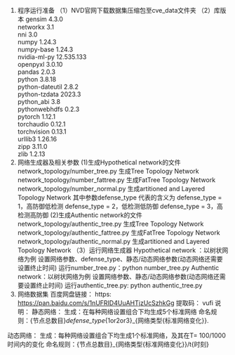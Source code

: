 1. 程序运行准备
（1）NVD官网下载数据集压缩包至cve_data文件夹
（2）库版本
gensim                    4.3.0           
networkx                  3.1                
nni                       3.0                      
numpy                     1.24.3             
numpy-base                1.24.3            
nvidia-ml-py              12.535.133               
openpyxl                  3.0.10           
pandas                    2.0.3            
python                    3.8.18               
python-dateutil           2.8.2                
python-tzdata             2023.3              
python_abi                3.8                     
pythonwebhdfs             0.2.3                   
pytorch                   1.12.1          
torchaudio                0.12.1              
torchvision               0.13.1               
urllib3                   1.26.16            
zipp                      3.11.0            
zlib                      1.2.13                 
2.  网络生成器及相关参数
(1)生成Hypothetical network的文件
network_topology/number_tree.py  生成Tree Topology Network
network_topology/number_fattree.py 生成FatTree Topology Network
network_topology/number_normal.py 生成artitioned and Layered Topology Network
其中参数defense_type 代表的含义为
defense_type = 1，高防御低检测
defense_type = 2，低检测低防御
defense_type = 3，高检测高防御
(2)生成Authentic network的文件
network_topology/authentic_tree.py 生成Tree Topology Network
network_topology/authentic_fattree.py 生成FatTree Topology Network
network_topology/authentic_normal.py 生成artitioned and Layered Topology Network
（3）运行网络生成器
Hypothetical network ：以树状网络为例
设置网络参数、defense_type、静态/动态网络参数(动态网络还需要设置终止时间)  运行number_tree.py：python number_tree.py
Authentic network：以树状网络为例
设置网络参数、静态/动态网络参数(动态网络还需要设置终止时间)  运行authentic_tree.py: python authentic_tree.py
3. 网络数据集
百度网盘链接：
https: https://pan.baidu.com/s/1nUFRID4UuAHTjzUcSzhkGg
提取码：
vufi
说明：
静态网络：
生成：在每种网络设置组合下均生成5个标准网络
命名规则：{节点总数目}_defense_type_{1or2or3}_{网络类型{标准网络变化}}.

动态网络：
生成：每种网络设置组合下均生成1个标准网络，及其在T= 100/1000时间内的变化
命名规则：{节点总数目}_{网络类型{标准网络变化}}/t{时刻}